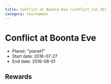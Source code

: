 ```yaml
---
title: Conflict at Boonta Eve (conflict_tat_35)
category: tournament
---
```

# Conflict at Boonta Eve

  * Planet: "planet1"
  * Start date: 2016-07-27
  * End date: 2016-08-01

## Rewards

